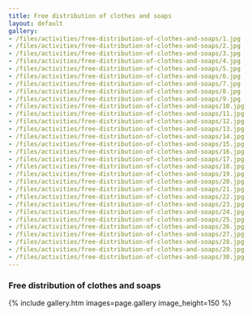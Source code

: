 ```yaml
---
title: Free distribution of clothes and soaps
layout: default
gallery:
- /files/activities/free-distribution-of-clothes-and-soaps/1.jpg
- /files/activities/free-distribution-of-clothes-and-soaps/2.jpg
- /files/activities/free-distribution-of-clothes-and-soaps/3.jpg
- /files/activities/free-distribution-of-clothes-and-soaps/4.jpg
- /files/activities/free-distribution-of-clothes-and-soaps/5.jpg
- /files/activities/free-distribution-of-clothes-and-soaps/6.jpg
- /files/activities/free-distribution-of-clothes-and-soaps/7.jpg
- /files/activities/free-distribution-of-clothes-and-soaps/8.jpg
- /files/activities/free-distribution-of-clothes-and-soaps/9.jpg
- /files/activities/free-distribution-of-clothes-and-soaps/10.jpg
- /files/activities/free-distribution-of-clothes-and-soaps/11.jpg
- /files/activities/free-distribution-of-clothes-and-soaps/12.jpg
- /files/activities/free-distribution-of-clothes-and-soaps/13.jpg
- /files/activities/free-distribution-of-clothes-and-soaps/14.jpg
- /files/activities/free-distribution-of-clothes-and-soaps/15.jpg
- /files/activities/free-distribution-of-clothes-and-soaps/16.jpg
- /files/activities/free-distribution-of-clothes-and-soaps/17.jpg
- /files/activities/free-distribution-of-clothes-and-soaps/18.jpg
- /files/activities/free-distribution-of-clothes-and-soaps/19.jpg
- /files/activities/free-distribution-of-clothes-and-soaps/20.jpg
- /files/activities/free-distribution-of-clothes-and-soaps/21.jpg
- /files/activities/free-distribution-of-clothes-and-soaps/22.jpg
- /files/activities/free-distribution-of-clothes-and-soaps/23.jpg
- /files/activities/free-distribution-of-clothes-and-soaps/24.jpg
- /files/activities/free-distribution-of-clothes-and-soaps/25.jpg
- /files/activities/free-distribution-of-clothes-and-soaps/26.jpg
- /files/activities/free-distribution-of-clothes-and-soaps/27.jpg
- /files/activities/free-distribution-of-clothes-and-soaps/28.jpg
- /files/activities/free-distribution-of-clothes-and-soaps/29.jpg
- /files/activities/free-distribution-of-clothes-and-soaps/30.jpg
---
```


### Free distribution of clothes and soaps

{% include gallery.htm images=page.gallery image_height=150 %}